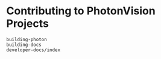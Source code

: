 # Contributing to PhotonVision Projects

```{toctree}
building-photon
building-docs
developer-docs/index
```
